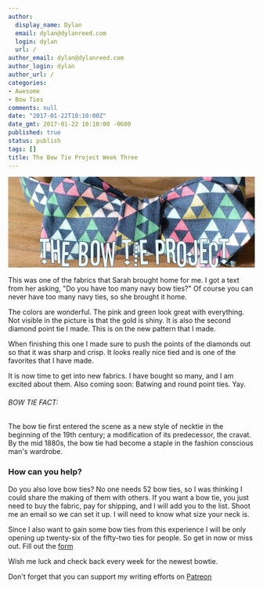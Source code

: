 ```yaml
---
author:
  display_name: Dylan
  email: dylan@dylanreed.com
  login: dylan
  url: /
author_email: dylan@dylanreed.com
author_login: dylan
author_url: /
categories:
- Awesome
- Bow Ties
comments: null
date: "2017-01-22T10:10:00Z"
date_gmt: 2017-01-22 10:10:00 -0600
published: true
status: publish
tags: []
title: The Bow Tie Project Week Three
---
```


![Navy with colored triangles Bow Tie](https://raw.githubusercontent.com/dylanreed/dylan.blog/gh-pages/images/bow-tie/Bowtie-week-3.jpg)

This was one of the fabrics that Sarah brought home for me. I got a text from her asking, "Do you have too many navy bow ties?" Of course you can never have too many navy ties, so she brought it home. 

The colors are wonderful. The pink and green look great with everything. Not visible in the picture is that the gold is shiny. It is also the second diamond point tie I made. This is on the new pattern that I made. 

When finishing this one I made sure to push the points of the diamonds out so that it was sharp and crisp. It looks really nice tied and is one of the favorites that I have made. 

It is now time to get into new fabrics. I have bought so many, and I am excited about them. Also coming soon: Batwing and round point ties. Yay. 

<h6>BOW TIE FACT:</h6>

The bow tie first entered the scene as a new style of necktie in the beginning of the 19th century; a modification of its predecessor, the cravat. By the mid 1880s, the bow tie had become a staple in the fashion conscious man's wardrobe.

<h3>How can you help?</h3>

Do you also love bow ties? No one needs 52 bow ties, so I was thinking I could share the making of them with others. If you want a bow tie, you just need to buy the fabric, pay for shipping,  and I will add you to the list. Shoot me an email so we can set it up. I will need to know what size your neck is. 

Since I also want to gain some bow ties from this experience I will be only opening up twenty-six of the fifty-two ties for people. So get in now or miss out. Fill out the [form](http://dylan.la/2j1ogU3)

Wish me luck and check back every week for the newest bowtie.

Don't forget that you can support my writing efforts on [Patreon](https://www.patreon.com/dylanreed)




